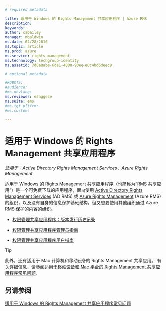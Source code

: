 ```yaml
---
# required metadata

title: 适用于 Windows 的 Rights Management 共享应用程序 | Azure RMS
description:
keywords:
author: cabailey
manager: mbaldwin
ms.date: 04/28/2016
ms.topic: article
ms.prod: azure
ms.service: rights-management
ms.technology: techgroup-identity
ms.assetid: 7d8a8abe-6de1-4088-90ee-e0c4bd6deec8

# optional metadata

#ROBOTS:
#audience:
#ms.devlang:
ms.reviewer: esaggese
ms.suite: ems
#ms.tgt_pltfrm:
#ms.custom:

---
```


# 适用于 Windows 的 Rights Management 共享应用程序

*适用于：Active Directory Rights Management Services、Azure Rights Management*

适用于 Windows 的 Rights Management 共享应用程序（也简称为“RMS 共享应用”）是一个可免费下载的应用程序，面向使用 [Active Directory Rights Management Services](https://technet.microsoft.com/library/cc772403.aspx) (AD RMS) 或 [Azure Rights Management](../understand-explore/azure-rights-management.md) (Azure RMS) 的组织，以及没有自身的信息保护基础结构，但又想要使用其他组织通过 Azure RMS 保护的内容的组织。

-   [权限管理共享应用程序：版本发行历史记录](sharing-app-version-release-history.md)

-   [权限管理共享应用程序管理员指南](sharing-app-admin-guide.md)

-   [权限管理共享应用程序用户指南](sharing-app-user-guide.md)

> [!TIP]
> 此外，还有适用于 Mac 计算机和移动设备的 Rights Management 共享应用。 有关详细信息，请参阅[适用于移动设备和 Mac 平台的 Rights Management 共享应用程序常见问题](http://technet.microsoft.com/dn451248).

## 另请参阅
[适用于 Windows 的 Rights Management 共享应用程序常见问题](http://technet.microsoft.com/dn467883)



<!--HONumber=Apr16_HO4-->


